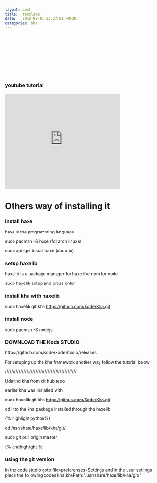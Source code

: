 ```yaml
---
layout: post
title:  template
date:   2018-08-01 13:27:51 +0530
categories: Kha
---
```

<br><br><br><br><br><br><br><br>



<h3>youtube tutorial</h3>

<iframe width="380" height="315" src="https://youtube.com/embed/g-4FQHPJ3Dg" frameborder="0" allowfullscreen></iframe>



<h1>Others way of installing it</h1>

<h3>install haxe</h3>
haxe is the programming language

sudo pacman -S haxe     (for arch linux)s

sudo apt-get install  haxe    (ububttu)


<h3>setup haxelib</h3>
haxelib is a package manager for haxe
like npm for node

sudo haxelib setup
and press enter 

<h3>install kha with haxelib</h3>

sudo haxelib git kha https://github.com/Kode/Kha.git


<h3>install node</h3>
sudo pacman -S nodejs

<h3>DOWNLOAD THE Kode STUDIO</h3>
https://github.com/Kode/KodeStudio/releases




For setuping up  the kha framework another way
follow the tutorial below

///////////////////////////////////////////////

 

Udating kha from git hub repo

earlier kha was installed with  


sudo haxelib git kha https://github.com/Kode/Kha.git

cd into the kha package installed through the haxelib

{% highlight python%}

cd /usr/share/haxe/lib/kha/git/

sudo git pull origin master

{% endhighlight %}


<h3>
using the git version
</h3>

In the code studio goto file>preferenses>Settings
and in the user settings place the following 
codes
kha.khaPath:"/usr/share/haxe/lib/kha/git/" ,

